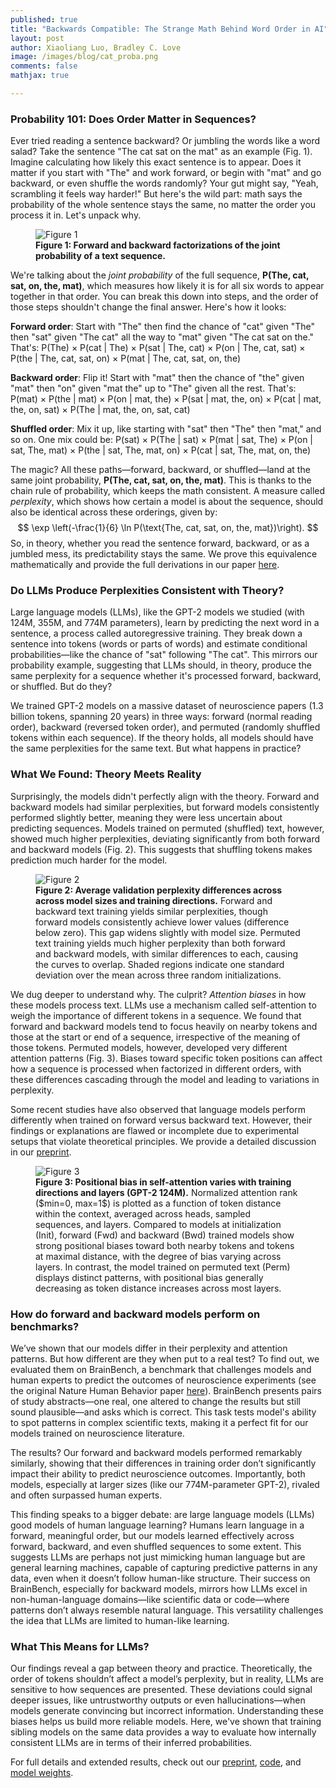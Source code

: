 ```yaml
---
published: true
title: "Backwards Compatible: The Strange Math Behind Word Order in AI"
layout: post
author: Xiaoliang Luo, Bradley C. Love
image: /images/blog/cat_proba.png
comments: false
mathjax: true

---
```


### Probability 101: Does Order Matter in Sequences?
Ever tried reading a sentence backward? Or jumbling the words like a word salad? Take the sentence "The cat sat on the mat" as an example (Fig. 1). Imagine calculating how likely this exact sentence is to appear. Does it matter if you start with "The" and work forward, or begin with "mat" and go backward, or even shuffle the words randomly? Your gut might say, "Yeah, scrambling it feels way harder!" But here's the wild part: math says the probability of the whole sentence stays the same, no matter the order you process it in. Let's unpack why.

<figure class="fig">
<img src="{{ site.baseurl }}/images/blog/cat_proba.png" title="Figure 1" class="u-max-full-width centered">
<figcaption>
  <div class="inner-caption centered">
  <b>Figure 1: Forward and backward factorizations of the joint probability of a text sequence.</b>
</div>
</figcaption>
</figure>

We're talking about the *joint probability* of the full sequence, **P(The, cat, sat, on, the, mat)**, which measures how likely it is for all six words to appear together in that order. You can break this down into steps, and the order of those steps shouldn't change the final answer. Here's how it looks:

**Forward order**: Start with "The" then find the chance of "cat" given "The" then "sat" given "The cat" all the way to "mat" given "The cat sat on the." That's:
  P(The) × P(cat | The) × P(sat | The, cat) × P(on | The, cat, sat) × P(the | The, cat, sat, on) × P(mat | The, cat, sat, on, the)

**Backward order**: Flip it! Start with "mat" then the chance of "the" given "mat" then "on" given "mat the" up to "The" given all the rest. That's:
  P(mat) × P(the | mat) × P(on | mat, the) × P(sat | mat, the, on) × P(cat | mat, the, on, sat) × P(The | mat, the, on, sat, cat)

**Shuffled order**: Mix it up, like starting with "sat" then "The" then "mat," and so on. One mix could be:
  P(sat) × P(The | sat) × P(mat | sat, The) × P(on | sat, The, mat) × P(the | sat, The, mat, on) × P(cat | sat, The, mat, on, the)

The magic? All these paths—forward, backward, or shuffled—land at the same joint probability, **P(The, cat, sat, on, the, mat)**. This is thanks to the chain rule of probability, which keeps the math consistent. A measure called *perplexity*, which shows how certain a model is about the sequence, should also be identical across these orderings, given by:
$$
\exp \left(-\frac{1}{6} \ln P(\text{The, cat, sat, on, the, mat})\right).
$$
So, in theory, whether you read the sentence forward, backward, or as a jumbled mess, its predictability stays the same. We prove this equivalence mathematically and provide the full derivations in our paper [here](https://arxiv.org/abs/2505.08739).

### Do LLMs Produce Perplexities Consistent with Theory?
Large language models (LLMs), like the GPT-2 models we studied (with 124M, 355M, and 774M parameters), learn by predicting the next word in a sentence, a process called autoregressive training. They break down a sentence into tokens (words or parts of words) and estimate conditional probabilities—like the chance of "sat" following "The cat". This mirrors our probability example, suggesting that LLMs should, in theory, produce the same perplexity for a sequence whether it's processed forward, backward, or shuffled. But do they?

We trained GPT-2 models on a massive dataset of neuroscience papers (1.3 billion tokens, spanning 20 years) in three ways: forward (normal reading order), backward (reversed token order), and permuted (randomly shuffled tokens within each sequence). If the theory holds, all models should have the same perplexities for the same text. But what happens in practice?

### What We Found: Theory Meets Reality
Surprisingly, the models didn't perfectly align with the theory. Forward and backward models had similar perplexities, but forward models consistently performed slightly better, meaning they were less uncertain about predicting sequences. Models trained on permuted (shuffled) text, however, showed much higher perplexities, deviating significantly from both forward and backward models (Fig. 2). This suggests that shuffling tokens makes prediction much harder for the model.

<figure class="fig">
<img src="{{ site.baseurl }}/images/blog/val_losses_comparison.jpg" title="Figure 2" class="u-max-full-width centered">
<figcaption>
  <div class="inner-caption centered">
  <b>Figure 2: Average validation perplexity differences across across model sizes and training directions.</b> Forward and backward text training yields similar perplexities, though forward models consistently achieve lower values (difference below zero). This gap widens slightly with model size. Permuted text training yields much higher perplexity than both forward and backward models, with similar differences to each, causing the curves to overlap. Shaded regions indicate one standard deviation over the mean across three random initializations.
</div>
</figcaption>
</figure>

We dug deeper to understand why. The culprit? *Attention biases* in how these models process text. LLMs use a mechanism called self-attention to weigh the importance of different tokens in a sequence. We found that forward and backward models tend to focus heavily on nearby tokens and those at the start or end of a sequence, irrespective of the meaning of those tokens. Permuted models, however, developed very different attention patterns (Fig. 3). Biases toward specific token positions can affect how a sequence is processed when factorized in different orders, with these differences cascading through the model and leading to variations in perplexity.

Some recent studies have also observed that language models perform differently when trained on forward versus backward text. However, their findings or explanations are flawed or incomplete due to experimental setups that violate theoretical principles. We provide a detailed discussion in our [preprint](https://arxiv.org/abs/2505.08739).

<figure class="fig">
<img src="{{ site.baseurl }}/images/blog/attn_weights_norm_ranks_by_distance_small_seed1.jpg" title="Figure 3" class="u-max-full-width centered">
<figcaption>
  <div class="inner-caption centered">
  <b>Figure 3: Positional bias in self-attention varies with training directions and layers (GPT-2 124M).</b> Normalized attention rank ($min=0, max=1$) is plotted as a function of token distance within the context, averaged across heads, sampled sequences, and layers. Compared to models at initialization (Init), forward (Fwd) and backward (Bwd) trained models show strong positional biases toward both nearby tokens and tokens at maximal distance, with the degree of bias varying across layers. In contrast, the model trained on permuted text (Perm) displays distinct patterns, with positional bias generally decreasing as token distance increases across most layers.
</div>
</figcaption>
</figure>

### How do forward and backward models perform on benchmarks?
We’ve shown that our models differ in their perplexity and attention patterns. But how different are they when put to a real test? To find out, we evaluated them on BrainBench, a benchmark that challenges models and human experts to predict the outcomes of neuroscience experiments (see the original Nature Human Behavior paper [here](https://www.nature.com/articles/s41562-024-02046-9)). BrainBench presents pairs of study abstracts—one real, one altered to change the results but still sound plausible—and asks which is correct. This task tests model's ability to spot patterns in complex scientific texts, making it a perfect fit for our models trained on neuroscience literature.

The results? Our forward and backward models performed remarkably similarly, showing that their differences in training order don’t significantly impact their ability to predict neuroscience outcomes. Importantly, both models, especially at larger sizes (like our 774M-parameter GPT-2), rivaled and often surpassed human experts.

This finding speaks to a bigger debate: are large language models (LLMs) good models of human language learning? Humans learn language in a forward, meaningful order, but our models learned effectively across forward, backward, and even shuffled sequences to some extent. This suggests LLMs are perhaps not just mimicking human language but are general learning machines, capable of capturing predictive patterns in any data, even when it doesn’t follow human-like structure. Their success on BrainBench, especially for backward models, mirrors how LLMs excel in non-human-language domains—like scientific data or code—where patterns don’t always resemble natural language. This versatility challenges the idea that LLMs are limited to human-like learning.

### What This Means for LLMs?
Our findings reveal a gap between theory and practice. Theoretically, the order of tokens shouldn’t affect a model’s perplexity, but in reality, LLMs are sensitive to how sequences are presented. These deviations could signal deeper issues, like untrustworthy outputs or even hallucinations—when models generate convincing but incorrect information. Understanding these biases helps us build more reliable models. Here, we've shown that training sibling models on the same data provides a way to evaluate how internally consistent LLMs are in terms of their inferred probabilities.

For full details and extended results, check out our [preprint](https://arxiv.org/abs/2505.08739), [code](https://github.com/braingpt-lovelab/backwards), and [model weights](https://huggingface.co/llm-probability).